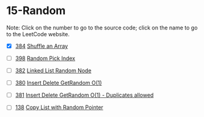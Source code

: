 # 15-Random
Note: Click on the number to go to the source code; click on the name to go to the LeetCode website.

- [x] [384](384_Shuffle_an_Array.cpp) [Shuffle an Array](https://leetcode.com/problems/shuffle-an-array/)

- [ ] [398](398_Random_Pick_Index.cpp) [Random Pick Index](https://leetcode.com/problems/random-pick-index/)

- [ ] [382](382_Linked_List_Random_Node.cpp) [Linked List Random Node](https://leetcode.com/problems/linked-list-random-node/)

- [ ] [380](380_Insert_Delete_GetRandom_O(1).cpp) [Insert Delete GetRandom O(1)](https://leetcode.com/problems/insert-delete-getrandom-o1/)

- [ ] [381](381_Insert_Delete_GetRandom_O(1)_-_Duplicates_allowed.cpp) [Insert Delete GetRandom O(1) - Duplicates allowed](https://leetcode.com/problems/insert-delete-getrandom-o01-duplicates-allowed/)

- [ ] [138](138_Copy_List_with_Random_Pointer.cpp) [Copy List with Random Pointer](https://leetcode.com/problems/copy-list-with-random-pointer/)
